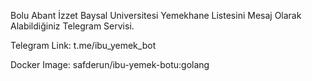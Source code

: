 Bolu Abant İzzet Baysal Universitesi Yemekhane Listesini Mesaj Olarak Alabildiğiniz Telegram Servisi.

Telegram Link: t.me/ibu_yemek_bot

Docker Image: safderun/ibu-yemek-botu:golang
